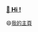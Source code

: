 
<!--空行-->

###   [👋 Hi ! ](https://hi.lifan.icu)



😄[我的主頁](https://halo.lifan.icu/) &nbsp;&nbsp; </br>


